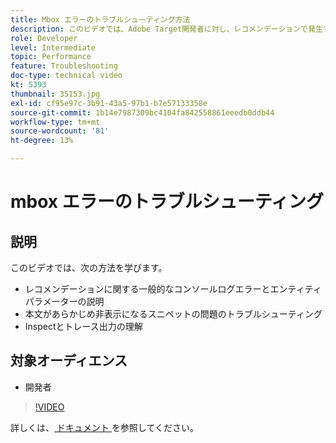 ```yaml
---
title: Mbox エラーのトラブルシューティング方法
description: このビデオでは、Adobe Target開発者に対し、レコメンデーションで発生する一般的なコンソールログエラーとエンティティパラメーターについて説明します。 本文をあらかじめ非表示にするスニペットの問題のトラブルシューティング方法と、トレース出力を調べて理解する方法について説明します。
role: Developer
level: Intermediate
topic: Performance
feature: Troubleshooting
doc-type: technical video
kt: 5393
thumbnail: 35153.jpg
exl-id: cf95e97c-3b91-43a5-97b1-b7e57133358e
source-git-commit: 1b14e7987309bc4104fa842558861eeedb0ddb44
workflow-type: tm+mt
source-wordcount: '81'
ht-degree: 13%

---
```


# mbox エラーのトラブルシューティング

## 説明

このビデオでは、次の方法を学びます。

* レコメンデーションに関する一般的なコンソールログエラーとエンティティパラメーターの説明
* 本文があらかじめ非表示になるスニペットの問題のトラブルシューティング
* Inspectとトレース出力の理解

## 対象オーディエンス

* 開発者

>[!VIDEO](https://video.tv.adobe.com/v/35153/?quality=12)

詳しくは、[ ドキュメント ](https://experienceleague.adobe.com/docs/target/using/troubleshoot/troubleshooting-target.html?lang=en) を参照してください。
